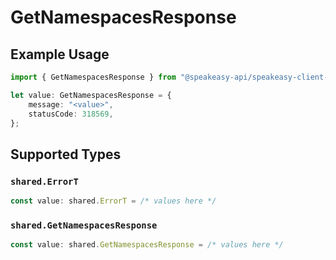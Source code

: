 # GetNamespacesResponse

## Example Usage

```typescript
import { GetNamespacesResponse } from "@speakeasy-api/speakeasy-client-sdk-typescript/sdk/models/operations";

let value: GetNamespacesResponse = {
    message: "<value>",
    statusCode: 318569,
};
```

## Supported Types

### `shared.ErrorT`

```typescript
const value: shared.ErrorT = /* values here */
```

### `shared.GetNamespacesResponse`

```typescript
const value: shared.GetNamespacesResponse = /* values here */
```

